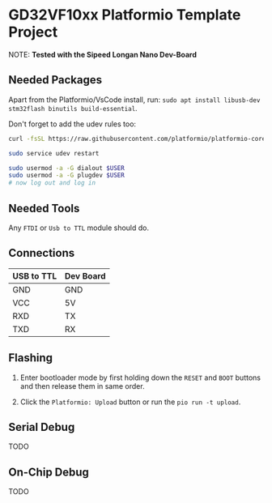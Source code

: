 # GD32VF10xx Platformio Template Project

NOTE: **Tested with the Sipeed Longan Nano Dev-Board**

## Needed Packages

Apart from the Platformio/VsCode install,
run: `sudo apt install libusb-dev stm32flash binutils build-essential`.

Don't forget to add the udev rules too:

```bash
curl -fsSL https://raw.githubusercontent.com/platformio/platformio-core/develop/platformio/assets/system/99-platformio-udev.rules | sudo tee /etc/udev/rules.d/99-platformio-udev.rules

sudo service udev restart

sudo usermod -a -G dialout $USER
sudo usermod -a -G plugdev $USER
# now log out and log in
```

## Needed Tools

Any `FTDI` or `Usb to TTL` module should do.

## Connections

| USB to TTL | Dev Board |
|------------|-----------|
| GND        | GND       |
| VCC        | 5V        |
| RXD        | TX        |
| TXD        | RX        |

## Flashing

1. Enter bootloader mode by first holding down the `RESET` and `BOOT`
buttons and then release them in same order.

2. Click the `Platformio: Upload` button or run the `pio run -t upload`.

## Serial Debug

TODO

## On-Chip Debug

TODO
